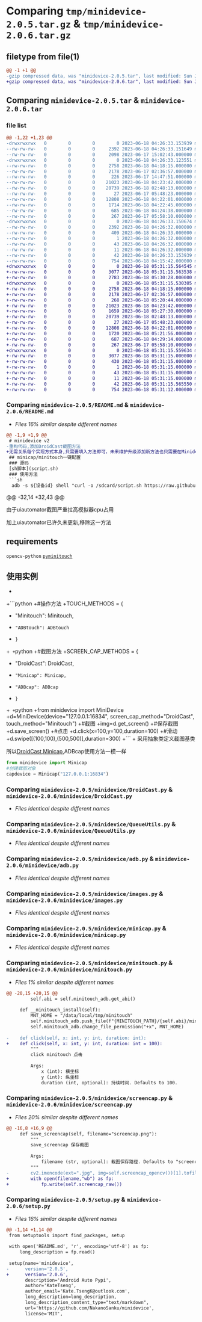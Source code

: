 # Comparing `tmp/minidevice-2.0.5.tar.gz` & `tmp/minidevice-2.0.6.tar.gz`

## filetype from file(1)

```diff
@@ -1 +1 @@
-gzip compressed data, was "minidevice-2.0.5.tar", last modified: Sun Jun 18 04:26:33 2023, max compression
+gzip compressed data, was "minidevice-2.0.6.tar", last modified: Sun Jun 18 05:31:15 2023, max compression
```

## Comparing `minidevice-2.0.5.tar` & `minidevice-2.0.6.tar`

### file list

```diff
@@ -1,22 +1,23 @@
-drwxrwxrwx   0        0        0        0 2023-06-18 04:26:33.153939 minidevice-2.0.5/
--rw-rw-rw-   0        0        0     2392 2023-06-18 04:26:33.151649 minidevice-2.0.5/PKG-INFO
--rw-rw-rw-   0        0        0     2098 2023-06-17 15:02:43.000000 minidevice-2.0.5/README.md
-drwxrwxrwx   0        0        0        0 2023-06-18 04:26:33.123551 minidevice-2.0.5/minidevice/
--rw-rw-rw-   0        0        0     2758 2023-06-18 04:18:15.000000 minidevice-2.0.5/minidevice/DroidCast.py
--rw-rw-rw-   0        0        0     2178 2023-06-17 02:36:57.000000 minidevice-2.0.5/minidevice/QueueUtils.py
--rw-rw-rw-   0        0        0      226 2023-06-17 14:47:51.000000 minidevice-2.0.5/minidevice/__init__.py
--rw-rw-rw-   0        0        0    21023 2023-06-18 04:23:42.000000 minidevice-2.0.5/minidevice/adb.py
--rw-rw-rw-   0        0        0    20739 2023-06-18 02:48:13.000000 minidevice-2.0.5/minidevice/images.py
--rw-rw-rw-   0        0        0       27 2023-06-17 05:48:23.000000 minidevice-2.0.5/minidevice/logger.py
--rw-rw-rw-   0        0        0    12808 2023-06-18 04:22:01.000000 minidevice-2.0.5/minidevice/minicap.py
--rw-rw-rw-   0        0        0     1714 2023-06-18 04:22:45.000000 minidevice-2.0.5/minidevice/minitouch.py
--rw-rw-rw-   0        0        0      685 2023-06-18 04:24:38.000000 minidevice-2.0.5/minidevice/screencap.py
--rw-rw-rw-   0        0        0      267 2023-06-17 05:58:10.000000 minidevice-2.0.5/minidevice/touch.py
-drwxrwxrwx   0        0        0        0 2023-06-18 04:26:33.150674 minidevice-2.0.5/minidevice.egg-info/
--rw-rw-rw-   0        0        0     2392 2023-06-18 04:26:32.000000 minidevice-2.0.5/minidevice.egg-info/PKG-INFO
--rw-rw-rw-   0        0        0      409 2023-06-18 04:26:33.000000 minidevice-2.0.5/minidevice.egg-info/SOURCES.txt
--rw-rw-rw-   0        0        0        1 2023-06-18 04:26:32.000000 minidevice-2.0.5/minidevice.egg-info/dependency_links.txt
--rw-rw-rw-   0        0        0       43 2023-06-18 04:26:32.000000 minidevice-2.0.5/minidevice.egg-info/requires.txt
--rw-rw-rw-   0        0        0       11 2023-06-18 04:26:32.000000 minidevice-2.0.5/minidevice.egg-info/top_level.txt
--rw-rw-rw-   0        0        0       42 2023-06-18 04:26:33.153939 minidevice-2.0.5/setup.cfg
--rw-rw-rw-   0        0        0      754 2023-06-18 04:15:42.000000 minidevice-2.0.5/setup.py
+drwxrwxrwx   0        0        0        0 2023-06-18 05:31:15.564545 minidevice-2.0.6/
+-rw-rw-rw-   0        0        0     3077 2023-06-18 05:31:15.563538 minidevice-2.0.6/PKG-INFO
+-rw-rw-rw-   0        0        0     2783 2023-06-18 05:30:28.000000 minidevice-2.0.6/README.md
+drwxrwxrwx   0        0        0        0 2023-06-18 05:31:15.530305 minidevice-2.0.6/minidevice/
+-rw-rw-rw-   0        0        0     2758 2023-06-18 04:18:15.000000 minidevice-2.0.6/minidevice/DroidCast.py
+-rw-rw-rw-   0        0        0     2178 2023-06-17 02:36:57.000000 minidevice-2.0.6/minidevice/QueueUtils.py
+-rw-rw-rw-   0        0        0      268 2023-06-18 05:20:44.000000 minidevice-2.0.6/minidevice/__init__.py
+-rw-rw-rw-   0        0        0    21023 2023-06-18 04:23:42.000000 minidevice-2.0.6/minidevice/adb.py
+-rw-rw-rw-   0        0        0     1659 2023-06-18 05:27:30.000000 minidevice-2.0.6/minidevice/device.py
+-rw-rw-rw-   0        0        0    20739 2023-06-18 02:48:13.000000 minidevice-2.0.6/minidevice/images.py
+-rw-rw-rw-   0        0        0       27 2023-06-17 05:48:23.000000 minidevice-2.0.6/minidevice/logger.py
+-rw-rw-rw-   0        0        0    12808 2023-06-18 04:22:01.000000 minidevice-2.0.6/minidevice/minicap.py
+-rw-rw-rw-   0        0        0     1720 2023-06-18 05:21:56.000000 minidevice-2.0.6/minidevice/minitouch.py
+-rw-rw-rw-   0        0        0      687 2023-06-18 04:29:14.000000 minidevice-2.0.6/minidevice/screencap.py
+-rw-rw-rw-   0        0        0      267 2023-06-17 05:58:10.000000 minidevice-2.0.6/minidevice/touch.py
+drwxrwxrwx   0        0        0        0 2023-06-18 05:31:15.559634 minidevice-2.0.6/minidevice.egg-info/
+-rw-rw-rw-   0        0        0     3077 2023-06-18 05:31:15.000000 minidevice-2.0.6/minidevice.egg-info/PKG-INFO
+-rw-rw-rw-   0        0        0      430 2023-06-18 05:31:15.000000 minidevice-2.0.6/minidevice.egg-info/SOURCES.txt
+-rw-rw-rw-   0        0        0        1 2023-06-18 05:31:15.000000 minidevice-2.0.6/minidevice.egg-info/dependency_links.txt
+-rw-rw-rw-   0        0        0       43 2023-06-18 05:31:15.000000 minidevice-2.0.6/minidevice.egg-info/requires.txt
+-rw-rw-rw-   0        0        0       11 2023-06-18 05:31:15.000000 minidevice-2.0.6/minidevice.egg-info/top_level.txt
+-rw-rw-rw-   0        0        0       42 2023-06-18 05:31:15.565550 minidevice-2.0.6/setup.cfg
+-rw-rw-rw-   0        0        0      754 2023-06-18 05:31:12.000000 minidevice-2.0.6/setup.py
```

### Comparing `minidevice-2.0.5/README.md` & `minidevice-2.0.6/README.md`

 * *Files 16% similar despite different names*

```diff
@@ -1,9 +1,9 @@
 # minidevice v2
-重构代码,添加DroidCast截图方法
+无需关系每个实现方式本身,只需要填入方法即可，未来维护升级添加新方法也只需要在Minidevice中添加新的方法映射即可
 ## minicap/minitouch一键配置
 ### 源码
 [sh脚本](script.sh)
 ### 使用方法
 ```sh
  adb -s ${设备id} shell "curl -o /sdcard/script.sh https://raw.githubusercontent.com/NakanoSanku/minidevice/master/script.sh && sh /sdcard/script.sh"
 ```
@@ -32,14 +32,43 @@
 
 由于uiautomator截图严重拉高模拟器cpu占用
 
 加上uiautomator已许久未更新,移除这一方法
 ## requirements
 `opencv-python` [`pyminitouch`](https://github.com/williamfzc/pyminitouch)
 ## 使用实例
+
+```python
+#操作方法
+TOUCH_METHODS = {
+    "Minitouch": Minitouch,
+     "ADBtouch": ADBtouch
+     }
+```
+```python
+#截图方法
+SCREEN_CAP_METHODS = {
+    "DroidCast": DroidCast,
+     "Minicap": Minicap, 
+     "ADBcap": ADBcap
+     }
+```
+```python
+from minidevice import MiniDevice
+d=MiniDevice(device="127.0.0.1:16834", screen_cap_method="DroidCast", touch_method="Minitouch")
+#截图
+img=d.get_screen()
+#保存截图
+d.save_screen()
+#点击
+d.click(x=100,y=100,duration=100)
+#滑动
+d.swipe([(100,100),(500,500)],duration=300)
+```
+
 采用抽象类定义截图基类
 
 所以[DroidCast](https://github.com/rayworks/DroidCast),[Minicap](https://github.com/DeviceFarmer/minicap),ADBcap使用方法一模一样
 ```python
 from minidevice import Minicap
 #创建截图对象
 capdevice = Minicap("127.0.0.1:16834")
```

### Comparing `minidevice-2.0.5/minidevice/DroidCast.py` & `minidevice-2.0.6/minidevice/DroidCast.py`

 * *Files identical despite different names*

### Comparing `minidevice-2.0.5/minidevice/QueueUtils.py` & `minidevice-2.0.6/minidevice/QueueUtils.py`

 * *Files identical despite different names*

### Comparing `minidevice-2.0.5/minidevice/adb.py` & `minidevice-2.0.6/minidevice/adb.py`

 * *Files identical despite different names*

### Comparing `minidevice-2.0.5/minidevice/images.py` & `minidevice-2.0.6/minidevice/images.py`

 * *Files identical despite different names*

### Comparing `minidevice-2.0.5/minidevice/minicap.py` & `minidevice-2.0.6/minidevice/minicap.py`

 * *Files identical despite different names*

### Comparing `minidevice-2.0.5/minidevice/minitouch.py` & `minidevice-2.0.6/minidevice/minitouch.py`

 * *Files 1% similar despite different names*

```diff
@@ -20,15 +20,15 @@
         self.abi = self.minitouch_adb.get_abi()
 
     def __minitouch_install(self):
         MNT_HOME = "/data/local/tmp/minitouch"
         self.minitouch_adb.push_file(f"{MINITOUCH_PATH}/{self.abi}/minitouch", MNT_HOME)
         self.minitouch_adb.change_file_permission("+x", MNT_HOME)
 
-    def click(self, x: int, y: int, duration: int):
+    def click(self, x: int, y: int, duration: int = 100):
         """
         click minitouch 点击
 
         Args:
             x (int): 横坐标
             y (int): 纵坐标
             duration (int, optional): 持续时间. Defaults to 100.
```

### Comparing `minidevice-2.0.5/minidevice/screencap.py` & `minidevice-2.0.6/minidevice/screencap.py`

 * *Files 20% similar despite different names*

```diff
@@ -16,8 +16,9 @@
     def save_screencap(self, filename="screencap.png"):
         """
         save_screencap 保存截图
 
         Args:
             filename (str, optional): 截图保存路径. Defaults to "screencap.png".
         """
-        cv2.imencode(ext=".jpg", img=self.screencap_opencv())[1].tofile(filename)
+        with open(filename,"wb") as fp:
+            fp.write(self.screencap_raw())
```

### Comparing `minidevice-2.0.5/setup.py` & `minidevice-2.0.6/setup.py`

 * *Files 16% similar despite different names*

```diff
@@ -1,14 +1,14 @@
 from setuptools import find_packages, setup
 
 with open('README.md', 'r', encoding='utf-8') as fp:
     long_description = fp.read()
 
 setup(name='minidevice',
-      version='2.0.5',
+      version='2.0.6',
       description='Android Auto Pypi',
       author='KateTseng',
       author_email='Kate.TsengK@outlook.com',
       long_description=long_description,
       long_description_content_type="text/markdown",
       url='https://github.com/NakanoSanku/minidevice',
       license='MIT',
```

